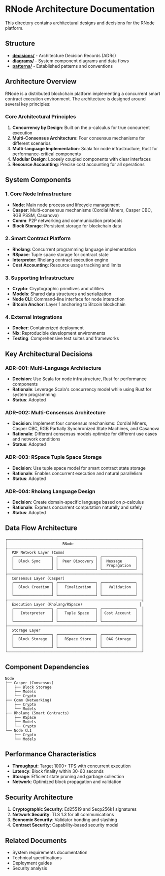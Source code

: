 # RNode Architecture Documentation

This directory contains architectural designs and decisions for the RNode platform.

## Structure

- **[decisions/](decisions/)** - Architecture Decision Records (ADRs)
- **[diagrams/](diagrams/)** - System component diagrams and data flows
- **[patterns/](patterns/)** - Established patterns and conventions

## Architecture Overview

RNode is a distributed blockchain platform implementing a concurrent smart contract execution environment. The architecture is designed around several key principles:

### Core Architectural Principles

1. **Concurrency by Design**: Built on the ρ-calculus for true concurrent execution
2. **Multi-Consensus Architecture**: Four consensus mechanisms for different scenarios
3. **Multi-language Implementation**: Scala for node infrastructure, Rust for performance-critical components
4. **Modular Design**: Loosely coupled components with clear interfaces
5. **Resource Accounting**: Precise cost accounting for all operations

## System Components

### 1. Core Node Infrastructure
- **Node**: Main node process and lifecycle management
- **Casper**: Multi-consensus mechanisms (Cordial Miners, Casper CBC, RGB PSSM, Casanova)
- **Comm**: P2P networking and communication protocols
- **Block Storage**: Persistent storage for blockchain data

### 2. Smart Contract Platform
- **Rholang**: Concurrent programming language implementation
- **RSpace**: Tuple space storage for contract state
- **Interpreter**: Rholang contract execution engine
- **Cost Accounting**: Resource usage tracking and limits

### 3. Supporting Infrastructure
- **Crypto**: Cryptographic primitives and utilities
- **Models**: Shared data structures and serialization
- **Node CLI**: Command-line interface for node interaction
- **Bitcoin Anchor**: Layer 1 anchoring to Bitcoin blockchain

### 4. External Integrations
- **Docker**: Containerized deployment
- **Nix**: Reproducible development environments
- **Testing**: Comprehensive test suites and frameworks

## Key Architectural Decisions

### ADR-001: Multi-Language Architecture
- **Decision**: Use Scala for node infrastructure, Rust for performance components
- **Rationale**: Leverage Scala's concurrency model while using Rust for system programming
- **Status**: Adopted

### ADR-002: Multi-Consensus Architecture
- **Decision**: Implement four consensus mechanisms: Cordial Miners, Casper CBC, RGB Partially Synchronized State Machines, and Casanova
- **Rationale**: Different consensus models optimize for different use cases and network conditions
- **Status**: Adopted

### ADR-003: RSpace Tuple Space Storage
- **Decision**: Use tuple space model for smart contract state storage
- **Rationale**: Enables concurrent execution and natural parallelism
- **Status**: Adopted

### ADR-004: Rholang Language Design
- **Decision**: Create domain-specific language based on ρ-calculus
- **Rationale**: Express concurrent computation naturally and safely
- **Status**: Adopted

## Data Flow Architecture

```
┌─────────────────────────────────────────────────────────────┐
│                         RNode                               │
├─────────────────────────────────────────────────────────────┤
│  P2P Network Layer (Comm)                                   │
│  ┌─────────────────┐ ┌─────────────────┐ ┌───────────────┐  │
│  │  Block Sync     │ │  Peer Discovery │ │  Message      │  │
│  │                 │ │                 │ │  Propagation  │  │
│  └─────────────────┘ └─────────────────┘ └───────────────┘  │
├─────────────────────────────────────────────────────────────┤
│  Consensus Layer (Casper)                                   │
│  ┌─────────────────┐ ┌─────────────────┐ ┌───────────────┐  │
│  │  Block Creation │ │   Finalization  │ │   Validation  │  │
│  │                 │ │                 │ │               │  │
│  └─────────────────┘ └─────────────────┘ └───────────────┘  │
├─────────────────────────────────────────────────────────────┤
│  Execution Layer (Rholang/RSpace)                          │
│  ┌─────────────────┐ ┌─────────────────┐ ┌───────────────┐  │
│  │   Interpreter   │ │   Tuple Space   │ │ Cost Account  │  │
│  │                 │ │                 │ │               │  │
│  └─────────────────┘ └─────────────────┘ └───────────────┘  │
├─────────────────────────────────────────────────────────────┤
│  Storage Layer                                              │
│  ┌─────────────────┐ ┌─────────────────┐ ┌───────────────┐  │
│  │  Block Storage  │ │   RSpace Store  │ │  DAG Storage  │  │
│  │                 │ │                 │ │               │  │
│  └─────────────────┘ └─────────────────┘ └───────────────┘  │
└─────────────────────────────────────────────────────────────┘
```

## Component Dependencies

```
Node
├── Casper (Consensus)
│   ├── Block Storage
│   ├── Models
│   └── Crypto
├── Comm (Networking)
│   ├── Crypto
│   └── Models
├── Rholang (Smart Contracts)
│   ├── RSpace
│   ├── Models
│   └── Crypto
└── Node CLI
    ├── Crypto
    └── Models
```

## Performance Characteristics

- **Throughput**: Target 1000+ TPS with concurrent execution
- **Latency**: Block finality within 30-60 seconds
- **Storage**: Efficient state pruning and garbage collection
- **Network**: Optimized block propagation and validation

## Security Architecture

1. **Cryptographic Security**: Ed25519 and Secp256k1 signatures
2. **Network Security**: TLS 1.3 for all communications
3. **Economic Security**: Validator bonding and slashing
4. **Contract Security**: Capability-based security model

## Related Documents
- System requirements documentation
- Technical specifications
- Deployment guides
- Security analysis